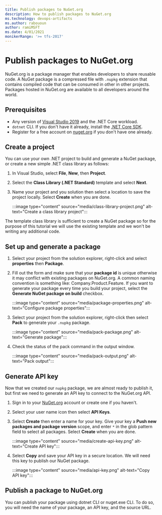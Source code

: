 ```yaml
---
title: Publish packages to NuGet.org
description: How to publish packages to NuGet.org
ms.technology: devops-artifacts
ms.author: rabououn
author: ramiMSFT
ms.date: 4/01/2021
monikerRange: '>= tfs-2017'
---
```


# Publish packages to NuGet.org

NuGet.org is a package manager that enables developers to share reusable code. A NuGet package is a compressed file with `.nupkg` extension that contains compiled code that can be consumed in other in other projects. Packages hosted in NuGet.org are available to all developers around the world.

## Prerequisites

- Any version of [Visual Studio 2019](https://visualstudio.microsoft.com) and the .NET Core workload.
- `dotnet` CLI. If you don't have it already, install the [.NET Core SDK](https://dotnet.microsoft.com/download/).
- Register for a free account on [nuget.org](/nuget/nuget-org/individual-accounts#add-a-new-individual-account) if you don't have one already.

## Create a project

You can use your own .NET project to build and generate a NuGet package, or create a new simple .NET class library as follows:

1. In Visual Studio, select **File**, **New**, then **Project**.
1. Select the **Class Library (.NET Standard)** template and select **Next**.
1. Name your project and you solution then select a location to save the project locally. Select **Create** when you are done.
    
    :::image type="content" source="media/class-library-project.png" alt-text="Create a class library project":::

The template class library is sufficient to create a NuGet package so for the purpose of this tutorial we will use the existing template and we won't be writing any additional code.

## Set up and generate a package

1. Select your project from the solution explorer, right-click and select **properties** then **Package**.

1. Fill out the form and make sure that your **package id** is unique otherwise it may conflict with existing packages on NuGet.org. A common naming convention is something like: Company.Product.Feature. If you want to generate your package every time you build your project, select the **Generate NuGet package on build** checkbox.

    :::image type="content" source="media/package-properties.png" alt-text="Configure package properties":::

1. Select your project from the solution explorer, right-click then select **Pack** to generate your `.nupkg` package.

    :::image type="content" source="media/pack-package.png" alt-text="Generate package":::

1. Check the status of the pack command in the output window.

    :::image type="content" source="media/pack-output.png" alt-text="Pack output":::

## Generate API key

Now that we created our `nupkg` package, we are almost ready to publish it, but first we need to generate an API key to connect to the NuGet.org API.

1. Sign in to your [NuGet.org](https://www.nuget.org/users/account/LogOn?returnUrl=%2F) account or create one if you haven't.

1. Select your user name icon then select **API Keys**.

1. Select **Create** then enter a name for your key. Give your key a **Push new packages and package version** scope, and enter `*` in the glob pattern field to select all packages. Select **Create** when you are done.

    :::image type="content" source="media/create-api-key.png" alt-text="Create API key":::

1. Select **Copy** and save your API key in a secure location. We will need this key to publish our NuGet package.

    :::image type="content" source="media/api-key.png" alt-text="Copy API key":::

## Publish a package to NuGet.org

You can publish your package using dotnet CLI or nuget.exe CLI. To do so, you will need the name of your package, an API key, and the source URL.